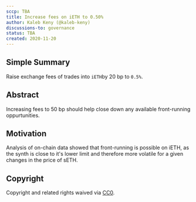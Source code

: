 ```yaml
---
sccp: TBA
title: Increase fees on iETH to 0.50%
author: Kaleb Keny (@kaleb-keny)
discussions-to: governance
status: TBA
created: 2020-11-20
---
```


<!--You can leave these HTML comments in your merged SCCP and delete the visible duplicate text guides, they will not appear and may be helpful to refer to if you edit it again. This is the suggested template for new SCCPs. Note that an SCCP number will be assigned by an editor. When opening a pull request to submit your SCCP, please use an abbreviated title in the filename, `sccp-draft_title_abbrev.md`. The title should be 44 characters or less.-->

## Simple Summary

<!--"If you can't explain it simply, you don't understand it well enough." Provide a simplified and layman-accessible explanation of the SCCP.-->

Raise exchange fees of trades into `iETH`by 20 bp to `0.5%`.

## Abstract

<!--A short (~200 word) description of the variable change proposed.-->

Increasing fees to 50 bp should help close down any available front-running oppurtunities.

## Motivation

<!--The motivation is critical for SCCPs that want to update variables within Synthetix. It should clearly explain why the existing variable is not incentive aligned. SCCP submissions without sufficient motivation may be rejected outright.-->

Analysis of on-chain data showed that front-running is possible on iETH, as the synth is close to it's lower limit and therefore more volatile for a given changes in the price of sETH.

## Copyright

Copyright and related rights waived via [CC0](https://creativecommons.org/publicdomain/zero/1.0/).
